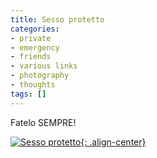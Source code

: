 ```yaml
---
title: Sesso protetto
categories:
- private
- emergency
- friends
- various links
- photography
- thoughts
tags: []
---
```

Fatelo SEMPRE!  

[![Sesso protetto]({{site.url}}/images/beforeyouopenit.jpg){: .align-center}]({{site.url}}/images/beforeyouopenit.jpg "Sesso protetto" )

